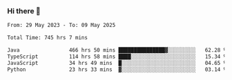 ### Hi there 👋

<!--START_SECTION:waka-->

```txt
From: 29 May 2023 - To: 09 May 2025

Total Time: 745 hrs 7 mins

Java                466 hrs 50 mins ███████████████▓░░░░░░░░░   62.28 %
TypeScript          114 hrs 58 mins ████░░░░░░░░░░░░░░░░░░░░░   15.34 %
JavaScript          34 hrs 49 mins  █░░░░░░░░░░░░░░░░░░░░░░░░   04.65 %
Python              23 hrs 33 mins  ▓░░░░░░░░░░░░░░░░░░░░░░░░   03.14 %
```

<!--END_SECTION:waka-->
<!--
**the-beef-calculator/the-beef-calculator** is a ✨ _special_ ✨ repository because its `README.md` (this file) appears on your GitHub profile.

Here are some ideas to get you started:

- 🔭 I’m currently working on ...
- 🌱 I’m currently learning ...
- 👯 I’m looking to collaborate on ...
- 🤔 I’m looking for help with ...
- 💬 Ask me about ...
- 📫 How to reach me: ...
- 😄 Pronouns: ...
- ⚡ Fun fact: ...
-->
